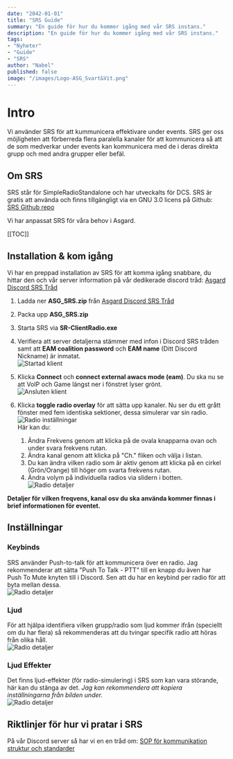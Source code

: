 ```yaml
---
date: "2042-01-01"
title: "SRS Guide"
summary: "En guide för hur du kommer igång med vår SRS instans."
description: "En guide för hur du kommer igång med vår SRS instans."
tags:
- "Nyheter"
- "Guide"
- "SRS"
author: "Nabel"
published: false
image: "/images/Logo-ASG_Svart&Vit.png"
---
```


# Intro
Vi använder SRS för att kummunicera effektivare under events. SRS ger oss möjligheten att förberreda flera paralella kanaler för att kommunicera så att de som medverkar under events kan kommunicera med de i deras direkta grupp och med andra grupper eller befäl.

## Om SRS
SRS står för SimpleRadioStandalone och har utveckalts för DCS. SRS är gratis att använda och finns tillgängligt via en GNU 3.0 licens på Github: [SRS Github repo](https://github.com/ciribob/DCS-SimpleRadioStandalone)

Vi har anpassat SRS för våra behov i Asgard.

[[TOC]]

## Installation & kom igång
Vi har en preppad installation av SRS för att komma igång snabbare, du hittar den och vår server information på vår dedikerade discord tråd: [Asgard Discord SRS Tråd](https://discord.com/channels/308968482480062464/1162392609554174114)


1. Ladda ner **ASG_SRS.zip** från [Asgard Discord SRS Tråd](https://discord.com/channels/308968482480062464/1162392609554174114)  
2. Packa upp **ASG_SRS.zip**
3. Starta SRS via **SR-ClientRadio.exe**
4. Verifiera att server detaljerna stämmer med infon i Discord SRS tråden samt att **EAM coalition password** och **EAM name** (Ditt Discord Nickname) är inmatat.  
![Startad klient](/images/SRS/SRS_General.webp)  

5. Klicka **Connect** och **connect external awacs mode (eam)**. Du ska nu se att VoIP och Game längst ner i fönstret lyser grönt.  
![Ansluten klient](/images/SRS/SRS_General_Connected.webp)  

6. Klicka **toggle radio overlay** för att sätta upp kanaler. Nu ser du ett grått fönster med fem identiska sektioner, dessa simulerar var sin radio.  
![Radio inställningar](/images/SRS/SRS_Radio.webp)  
Här kan du:  
   1. Ändra Frekvens genom att klicka på de ovala knapparna ovan och under svara frekvens rutan. 
   2. Ändra kanal genom att klicka på "Ch." fliken och välja i listan. 
   3. Du kan ändra vilken radio som är aktiv genom att klicka på en cirkel (Grön/Orange) till höger om svarta frekvens rutan.  
   4. Ändra volym på individuella radios via slidern i botten.  
![Radio detaljer](/images/SRS/SRS_Radio_Details.webp)  

**Detaljer för vilken freqvens, kanal osv du ska använda kommer finnas i brief informationen för eventet.**


## Inställningar
### Keybinds
SRS använder Push-to-talk för att kommunicera över en radio. Jag rekommenderar  att sätta "Push To Talk - PTT" till en knapp du även har Push To Mute knyten till i Discord. Sen att du har en keybind per radio för att byta mellan dessa.  
![Radio detaljer](/images/SRS/SRS_Controls.webp)

### Ljud 
För att hjälpa identifiera vilken grupp/radio som ljud kommer ifrån (speciellt om du har flera) så rekommenderas att du tvingar specifik radio att höras från olika håll.  
![Radio detaljer](/images/SRS/SRS_Settings_Audio.webp)

### Ljud Effekter 
Det finns ljud-effekter (för radio-simulering) i SRS som kan vara störande, här kan du stänga av det. *Jag kan rekommendera att kopiera inställningarna från bilden under.*  
![Radio detaljer](/images/SRS/SRS_Settings_Effects.webp)

## Riktlinjer för hur vi pratar i SRS
På vår Discord server så har vi en en tråd om: [SOP för kommunikation struktur och standarder](https://discord.com/channels/308968482480062464/1162392609554174114)  
